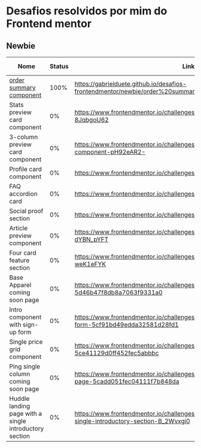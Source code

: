 # Desafios resolvidos por mim do Frontend mentor

## Newbie

| Nome |  Status  |  Link  | Minha Solução |
| ------------------- | ------------------- | ------------------- | ------------------- |
|  [order summary component](https://www.frontendmentor.io/challenges/order-summary-component-QlPmajDUj)  |  100%  | https://gabrielduete.github.io/desafios-frontendmentor/newbie/order%20summary%20component%20main/index.html |
|  Stats preview card component  |  0%  |  https://www.frontendmentor.io/challenges/stats-preview-card-component-8JqbgoU62  |
|  3-column preview card component  |  0%  |  https://www.frontendmentor.io/challenges/3column-preview-card-component-pH92eAR2-  |
| Profile card component  |  0%  |  https://www.frontendmentor.io/challenges/profile-card-component-cfArpWshJ |
|  FAQ accordion card  |  0%  |  https://www.frontendmentor.io/challenges/faq-accordion-card-XlyjD0Oam |
|  Social proof section |  0%  |  https://www.frontendmentor.io/challenges/social-proof-section-6e0qTv_bA  |
|  Article preview component  |  0%  |  https://www.frontendmentor.io/challenges/article-preview-component-dYBN_pYFT  |
|  Four card feature section  |  0%  |  https://www.frontendmentor.io/challenges/four-card-feature-section-weK1eFYK  |
|  Base Apparel coming soon page  |  0%  |  https://www.frontendmentor.io/challenges/base-apparel-coming-soon-page-5d46b47f8db8a7063f9331a0  |
|  Intro component with sign-up form  |  0%  |  https://www.frontendmentor.io/challenges/intro-component-with-signup-form-5cf91bd49edda32581d28fd1  |
|  Single price grid component  |  0%  | https://www.frontendmentor.io/challenges/single-price-grid-component-5ce41129d0ff452fec5abbbc |
|  Ping single column coming soon page  |  0%  |  https://www.frontendmentor.io/challenges/ping-single-column-coming-soon-page-5cadd051fec04111f7b848da  |
|  Huddle landing page with a single introductory section  |  0%  |  https://www.frontendmentor.io/challenges/huddle-landing-page-with-a-single-introductory-section-B_2Wvxgi0  |
